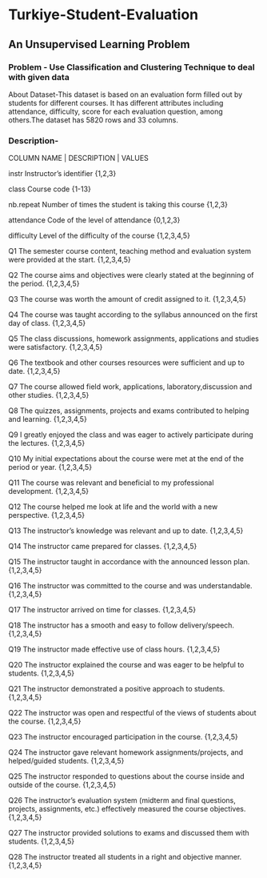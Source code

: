# Turkiye-Student-Evaluation
## An Unsupervised Learning Problem

### Problem - Use Classification and Clustering Technique to deal with given data

About Dataset-This dataset is based on an evaluation form filled out by students for different courses. It has different attributes including attendance, difficulty, score for each evaluation question, among others.The dataset has 5820 rows and 33 columns.

### Description-

COLUMN NAME | DESCRIPTION | VALUES

instr Instructor’s identifier {1,2,3}

class Course code {1-13}

nb.repeat Number of times the student is taking this course {1,2,3}

attendance Code of the level of attendance {0,1,2,3}

difficulty Level of the difficulty of the course {1,2,3,4,5}

Q1 The semester course content, teaching method and evaluation system were provided at the start. {1,2,3,4,5}

Q2 The course aims and objectives were clearly stated at the beginning of the period. {1,2,3,4,5}

Q3 The course was worth the amount of credit assigned to it. {1,2,3,4,5}

Q4 The course was taught according to the syllabus announced on the first day of class. {1,2,3,4,5}

Q5 The class discussions, homework assignments, applications and studies were satisfactory. {1,2,3,4,5}

Q6 The textbook and other courses resources were sufficient and up to date. {1,2,3,4,5}

Q7 The course allowed field work, applications, laboratory,discussion and other studies. {1,2,3,4,5}

Q8 The quizzes, assignments, projects and exams contributed to helping and learning. {1,2,3,4,5}

Q9 I greatly enjoyed the class and was eager to actively participate during the lectures. {1,2,3,4,5}

Q10 My initial expectations about the course were met at the end of the period or year. {1,2,3,4,5}

Q11 The course was relevant and beneficial to my professional development. {1,2,3,4,5}

Q12 The course helped me look at life and the world with a new perspective. {1,2,3,4,5}

Q13 The instructor’s knowledge was relevant and up to date. {1,2,3,4,5}

Q14 The instructor came prepared for classes. {1,2,3,4,5}

Q15 The instructor taught in accordance with the announced lesson plan. {1,2,3,4,5}

Q16 The instructor was committed to the course and was understandable. {1,2,3,4,5}

Q17 The instructor arrived on time for classes. {1,2,3,4,5}

Q18 The instructor has a smooth and easy to follow delivery/speech. {1,2,3,4,5}

Q19 The instructor made effective use of class hours. {1,2,3,4,5}

Q20 The instructor explained the course and was eager to be helpful to students. {1,2,3,4,5}

Q21 The instructor demonstrated a positive approach to students. {1,2,3,4,5}

Q22 The instructor was open and respectful of the views of students about the course. {1,2,3,4,5}

Q23 The instructor encouraged participation in the course. {1,2,3,4,5}

Q24 The instructor gave relevant homework assignments/projects, and helped/guided students. {1,2,3,4,5}

Q25 The instructor responded to questions about the course inside and outside of the course. {1,2,3,4,5}

Q26 The instructor’s evaluation system (midterm and final questions, projects, assignments, etc.) effectively measured the course objectives. {1,2,3,4,5}

Q27 The instructor provided solutions to exams and discussed them with students. {1,2,3,4,5}

Q28 The instructor treated all students in a right and objective manner. {1,2,3,4,5}
